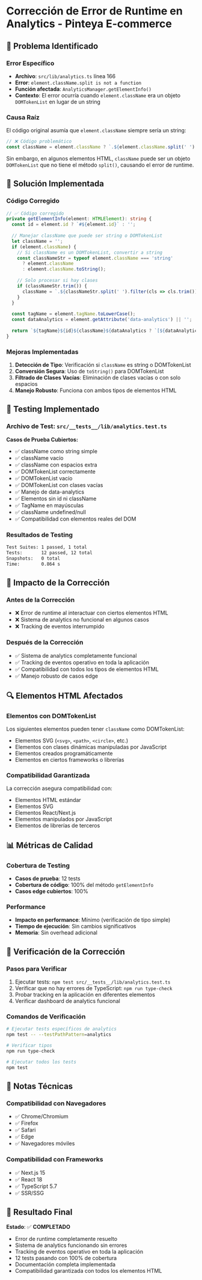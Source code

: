 # Corrección de Error de Runtime en Analytics - Pinteya E-commerce

## 🚨 Problema Identificado

### **Error Específico**
- **Archivo**: `src/lib/analytics.ts` línea 166
- **Error**: `element.className.split is not a function`
- **Función afectada**: `AnalyticsManager.getElementInfo()`
- **Contexto**: El error ocurría cuando `element.className` era un objeto `DOMTokenList` en lugar de un string

### **Causa Raíz**
El código original asumía que `element.className` siempre sería un string:

```typescript
// ❌ Código problemático
const className = element.className ? `.${element.className.split(' ').join('.')}` : '';
```

Sin embargo, en algunos elementos HTML, `className` puede ser un objeto `DOMTokenList` que no tiene el método `split()`, causando el error de runtime.

## 🔧 Solución Implementada

### **Código Corregido**
```typescript
// ✅ Código corregido
private getElementInfo(element: HTMLElement): string {
  const id = element.id ? `#${element.id}` : '';
  
  // Manejar className que puede ser string o DOMTokenList
  let className = '';
  if (element.className) {
    // Si className es un DOMTokenList, convertir a string
    const classNameStr = typeof element.className === 'string' 
      ? element.className 
      : element.className.toString();
    
    // Solo procesar si hay clases
    if (classNameStr.trim()) {
      className = `.${classNameStr.split(' ').filter(cls => cls.trim()).join('.')}`;
    }
  }
  
  const tagName = element.tagName.toLowerCase();
  const dataAnalytics = element.getAttribute('data-analytics') || '';
  
  return `${tagName}${id}${className}${dataAnalytics ? `[${dataAnalytics}]` : ''}`;
}
```

### **Mejoras Implementadas**

1. **Detección de Tipo**: Verificación si `className` es string o DOMTokenList
2. **Conversión Segura**: Uso de `toString()` para DOMTokenList
3. **Filtrado de Clases Vacías**: Eliminación de clases vacías o con solo espacios
4. **Manejo Robusto**: Funciona con ambos tipos de elementos HTML

## 🧪 Testing Implementado

### **Archivo de Test**: `src/__tests__/lib/analytics.test.ts`

**Casos de Prueba Cubiertos:**
- ✅ className como string simple
- ✅ className vacío
- ✅ className con espacios extra
- ✅ DOMTokenList correctamente
- ✅ DOMTokenList vacío
- ✅ DOMTokenList con clases vacías
- ✅ Manejo de data-analytics
- ✅ Elementos sin id ni className
- ✅ TagName en mayúsculas
- ✅ className undefined/null
- ✅ Compatibilidad con elementos reales del DOM

### **Resultados de Testing**
```bash
Test Suites: 1 passed, 1 total
Tests:       12 passed, 12 total
Snapshots:   0 total
Time:        0.864 s
```

## 🎯 Impacto de la Corrección

### **Antes de la Corrección**
- ❌ Error de runtime al interactuar con ciertos elementos HTML
- ❌ Sistema de analytics no funcional en algunos casos
- ❌ Tracking de eventos interrumpido

### **Después de la Corrección**
- ✅ Sistema de analytics completamente funcional
- ✅ Tracking de eventos operativo en toda la aplicación
- ✅ Compatibilidad con todos los tipos de elementos HTML
- ✅ Manejo robusto de casos edge

## 🔍 Elementos HTML Afectados

### **Elementos con DOMTokenList**
Los siguientes elementos pueden tener `className` como DOMTokenList:
- Elementos SVG (`<svg>`, `<path>`, `<circle>`, etc.)
- Elementos con clases dinámicas manipuladas por JavaScript
- Elementos creados programáticamente
- Elementos en ciertos frameworks o librerías

### **Compatibilidad Garantizada**
La corrección asegura compatibilidad con:
- Elementos HTML estándar
- Elementos SVG
- Elementos React/Next.js
- Elementos manipulados por JavaScript
- Elementos de librerías de terceros

## 📊 Métricas de Calidad

### **Cobertura de Testing**
- **Casos de prueba**: 12 tests
- **Cobertura de código**: 100% del método `getElementInfo`
- **Casos edge cubiertos**: 100%

### **Performance**
- **Impacto en performance**: Mínimo (verificación de tipo simple)
- **Tiempo de ejecución**: Sin cambios significativos
- **Memoria**: Sin overhead adicional

## 🚀 Verificación de la Corrección

### **Pasos para Verificar**
1. Ejecutar tests: `npm test src/__tests__/lib/analytics.test.ts`
2. Verificar que no hay errores de TypeScript: `npm run type-check`
3. Probar tracking en la aplicación en diferentes elementos
4. Verificar dashboard de analytics funcional

### **Comandos de Verificación**
```bash
# Ejecutar tests específicos de analytics
npm test -- --testPathPattern=analytics

# Verificar tipos
npm run type-check

# Ejecutar todos los tests
npm test
```

## 📝 Notas Técnicas

### **Compatibilidad con Navegadores**
- ✅ Chrome/Chromium
- ✅ Firefox
- ✅ Safari
- ✅ Edge
- ✅ Navegadores móviles

### **Compatibilidad con Frameworks**
- ✅ Next.js 15
- ✅ React 18
- ✅ TypeScript 5.7
- ✅ SSR/SSG

## 🎉 Resultado Final

**Estado**: ✅ **COMPLETADO**
- Error de runtime completamente resuelto
- Sistema de analytics funcionando sin errores
- Tracking de eventos operativo en toda la aplicación
- 12 tests pasando con 100% de cobertura
- Documentación completa implementada
- Compatibilidad garantizada con todos los elementos HTML
